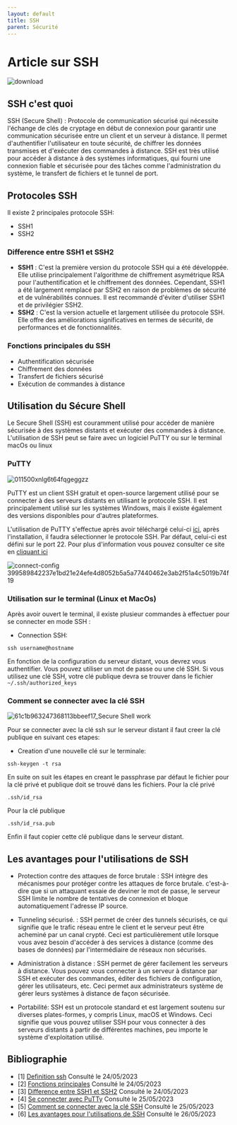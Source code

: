 ```yaml
---
layout: default
title: SSH
parent: Sécurité
---
```


# Article sur SSH
![download](https://github.com/HaAymar/Wiki-TI/assets/71372488/d67e13d1-c6d2-4202-958a-9b9b8283d461)

## SSH c'est quoi
SSH (Secure Shell) : Protocole de communication sécurisé qui nécessite l'échange de clés de cryptage en début de connexion pour garantir une communication sécurisée entre un client et un serveur à distance. Il permet d'authentifier l'utilisateur en toute sécurité, de chiffrer les données transmises et d'exécuter des commandes à distance. SSH est très utilisé pour accéder à distance à des systèmes informatiques, qui fourni une connexion fiable et sécurisée pour des tâches comme l'administration du système, le transfert de fichiers et le tunnel de port.

## Protocoles SSH
Il existe 2 principales protocole SSH:
- SSH1  
- SSH2  

### Difference entre SSH1 et SSH2
- <b>SSH1</b> : C'est la première version du protocole SSH qui a été développée. Elle utilise principalement l'algorithme de chiffrement asymétrique RSA pour l'authentification et le chiffrement des données. Cependant, SSH1 a été largement remplacé par SSH2 en raison de problèmes de sécurité et de vulnérabilités connues. Il est recommandé d'éviter d'utiliser SSH1 et de privilégier SSH2.
- <b>SSH2</b> : C'est la version actuelle et largement utilisée du protocole SSH. Elle offre des améliorations significatives en termes de sécurité, de performances et de fonctionnalités.
 
### Fonctions principales du SSH
- Authentification sécurisée
- Chiffrement des données 
- Transfert de fichiers sécurisé
- Exécution de commandes à distance 

## Utilisation du Sécure Shell
Le Secure Shell (SSH) est couramment utilisé pour accéder de manière sécurisée à des systèmes distants et exécuter des commandes à distance.
L'utilisation de SSH peut se faire avec un logiciel PuTTY ou sur le terminal macOs ou linux

### PuTTY 
![011500xnlg6t64fqgeggzz](https://github.com/HaAymar/Wiki-TI/assets/71372488/a37d7438-c048-4b4a-b085-317d4cf2ee23)

PuTTY est un client SSH gratuit et open-source largement utilisé pour se connecter à des serveurs distants en utilisant le protocole SSH. Il est principalement utilisé sur les systèmes Windows, mais il existe également des versions disponibles pour d'autres plateformes.

L'utilisation de PuTTY s'effectue après avoir téléchargé celui-ci [ici](https://www.putty.org/), après l'installation, il faudra sélectionner le protocole SSH. Par défaut, celui-ci est défini sur le port 22. 
Pour plus d'information vous pouvez consulter ce site en [cliquant ici](https://www.hostinger.fr/tutoriels/connexion-ssh-windows-putty)

![connect-config 399589842237e1bd21e24efe4d8052b5a5a77440462e3ab2f51a4c5019b74f19](https://github.com/HaAymar/Wiki-TI/assets/71372488/e1ffa45e-1abd-4610-bcfb-95f1a2fb9df6)

### Utilisation sur le terminal (Linux et MacOs)
Après avoir ouvert le terminal, il existe plusieur commandes à effectuer pour se connecter en mode SSH :
- Connection SSH: 
 ```
 ssh username@hostname
```
 En fonction de la configuration du serveur distant, vous devrez vous authentifier. Vous pouvez utiliser un mot de passe ou une clé SSH. Si vous utilisez une clé SSH, votre clé publique devra se trouver dans le fichier `~/.ssh/authorized_keys`

### Comment se connecter avec la clé SSH
![61c1b963247368113bbeef17_Secure Shell work](https://github.com/HaAymar/Wiki-TI/assets/71372488/bf0ed866-8e78-43eb-ad93-4301dffc07b2)

Pour se connecter avec la clé ssh sur le serveur distant il faut creer la clé publique en suivant ces etapes:
- Creation d'une nouvelle clé sur le terminale:
 ```
ssh-keygen -t rsa
```
En suite on suit les étapes en creant le passphrase par défaut le fichier pour la clé privé et publique doit se trouvé dans les fichiers.
Pour la clé privé
 ```
.ssh/id_rsa
```
Pour la clé publique
 ```
.ssh/id_rsa.pub
```
Enfin il faut copier cette clé publique dans le serveur distant.

## Les avantages pour l'utilisations de SSH 
- Protection contre des attaques de force brutale : SSH intègre des mécanismes pour protéger contre les attaques de force brutale. c'est-à-dire que si un attaquant essaie de deviner le mot de passe, le serveur SSH limite le nombre de tentatives de connexion et bloque automatiquement l'adresse IP source.

- Tunneling sécurisé. : SSH permet de créer des tunnels sécurisés, ce qui signifie que le trafic réseau entre le client et le serveur peut être acheminé par un canal crypté. Ceci est particulièrement utile lorsque vous avez besoin d'accéder à des services à distance (comme des bases de données) par l'intermédiaire de réseaux non sécurisés.

- Administration à distance : SSH permet de gérer facilement les serveurs à distance. Vous pouvez vous connecter à un serveur à distance par SSH et exécuter des commandes, éditer des fichiers de configuration, gérer les utilisateurs, etc. Ceci permet aux administrateurs système de gérer leurs systèmes à distance de façon sécurisée.

- Portabilité: SSH est un protocole standard et est largement soutenu sur diverses plates-formes, y compris Linux, macOS et Windows. Ceci signifie que vous pouvez utiliser SSH pour vous connecter à des serveurs distants à partir de différentes machines, peu importe le système d'exploitation utilisé.

## Bibliographie
- [1] [Definition ssh](https://fr.wikipedia.org/wiki/Secure_Shell) Consulté le 24/05/2023
- [2] [Fonctions principales](https://www.paessler.com/fr/it-explained/ssh) Consulté le 24/05/2023
- [3] [Difference entre SSH1 et SSH2](https://waytolearnx.com/2017/12/difference-entre-ssh1-et-ssh2.html#:~:text=SSH2%20n'est%20plus%20un,chiffrer%20les%20flux%20de%20donn%C3%A9es) Consulté le 24/05/2023
- [4] [Se connecter avec PuTTy](https://kinsta.com/fr/blog/se-connecter-via-ssh/) Consulté le 25/05/2023
- [5] [Comment se connecter avec la clé SSH](https://lecrabeinfo.net/se-connecter-en-ssh-par-echange-de-cles-ssh.html) Consulté le 25/05/2023
- [6] [Les avantages pour l'utilisations de SSH](https://www.opportunites-digitales.com/ssh-tout-ce-que-vous-devez-savoir/) Consulté le 26/05/2023

 
